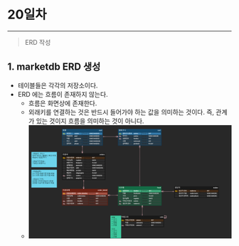 # 20일차

------

> ERD 작성

## 1. marketdb ERD 생성
   - 테이블들은 각각의 저장소이다.
   - ERD 에는 흐름이 존재하지 않는다.
     - 흐름은 화면상에 존재한다.
     - 외래키를 연결하는 것은 반드시 들어가야 하는 값을 의미하는 것이다. 즉, 관계가 있는 것이지 흐름을 의미하는 것이 아니다.
     - ![marketdbERD](images/marketdb_erd.png)